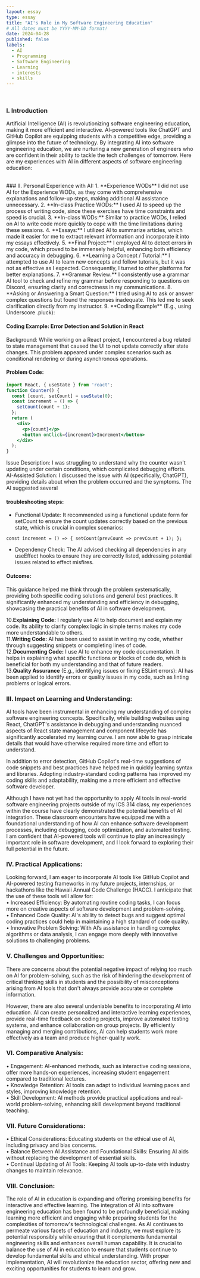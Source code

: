 ```yaml
---
layout: essay
type: essay
title: "AI's Role in My Software Engineering Education"
# All dates must be YYYY-MM-DD format!
date: 2024-04-28
published: false
labels:
  - AI
  - Programming
  - Software Engineering
  - Learning
  - interests
  - skills
---
```

<br />

### I. Introduction 
Artificial Intelligence (AI) is revolutionizing software engineering education, making it more efficient and interactive. AI-powered tools like ChatGPT and GitHub Copilot are equipping students with a competitive edge, providing a glimpse into the future of technology. By integrating AI into software engineering education, we are nurturing a new generation of engineers who are confident in their ability to tackle the tech challenges of tomorrow.
Here are my experiences with AI in different aspects of software engineering education:

<br />
### II. Personal Experience with AI:
1.	**Experience WODs** I did not use AI for the Experience WODs, as they come with comprehensive explanations and follow-up steps, making additional AI assistance unnecessary. 
2.	**In-class Practice WODs:** I used AI to speed up the process of writing code, since these exercises have time constraints and speed is crucial.
3.	**In-class WODs:** Similar to practice WODs, I relied on AI to write code more quickly to cope with the time limitations during these sessions.
4.	**Essays:** I utilized AI to summarize articles, which made it easier for me to extract relevant information and incorporate it into my essays effectively.
5.	**Final Project:** I employed AI to detect errors in my code, which proved to be immensely helpful, enhancing both efficiency and accuracy in debugging.
6.	**Learning a Concept / Tutorial:** I attempted to use AI to learn new concepts and follow tutorials, but it was not as effective as I expected. Consequently, I turned to other platforms for better explanations.
7.	**Grammar Review:** I consistently use a grammar AI tool to check and refine my grammar before responding to questions on Discord, ensuring clarity and correctness in my communications.
8.	**Asking or Answering a Smart Question:** I tried using AI to ask or answer complex questions but found the responses inadequate. This led me to seek clarification directly from my instructor.
9.	**Coding Example** (E.g., using Underscore .pluck):
    
#### Coding Example: Error Detection and Solution in React

Background: While working on a React project, I encountered a bug related to state management that caused the UI to not update correctly after state changes. This problem appeared under complex scenarios such as conditional rendering or during asynchronous operations.

#### Problem Code:
```jsx
import React, { useState } from 'react';
function Counter() {
  const [count, setCount] = useState(0);
  const increment = () => {
    setCount(count + 1);
  };
  return (
    <div>
      <p>{count}</p>
      <button onClick={increment}>Increment</button>
    </div>
  );
}
```

Issue Description: I was struggling to understand why the counter wasn't updating under certain conditions, which complicated debugging efforts.
AI-Assisted Solution: I discussed the issue with AI (specifically, ChatGPT), providing details about when the problem occurred and the symptoms. The AI suggested several 

#### troubleshooting steps:
- Functional Update: It recommended using a functional update form for setCount to ensure the count updates correctly based on the previous state, which is crucial in complex scenarios:

```
const increment = () => { setCount(prevCount => prevCount + 1); };
```

- Dependency Check: The AI advised checking all dependencies in any useEffect hooks to ensure they are correctly listed, addressing potential issues related to effect misfires.

#### Outcome: 
This guidance helped me think through the problem systematically, providing both specific coding solutions and general best practices. It significantly enhanced my understanding and efficiency in debugging, showcasing the practical benefits of AI in software development. <br />


10.**Explaining Code:** I regularly use AI to help document and explain my code. Its ability to clarify complex logic in simple terms makes my code more understandable to others.<br />
11.**Writing Code:** AI has been used to assist in writing my code, whether through suggesting snippets or completing lines of code.<br />
12.**Documenting Code:** I use AI to enhance my code documentation. It helps in explaining what specific functions or blocks of code do, which is beneficial for both my understanding and that of future readers.<br />
13.**Quality Assurance** (E.g., identifying issues or fixing ESLint errors): AI has been applied to identify errors or quality issues in my code, such as linting problems or logical errors.<br />
    
### III. Impact on Learning and Understanding:    
AI tools have been instrumental in enhancing my understanding of complex software engineering concepts. Specifically, while building websites using React, ChatGPT's assistance in debugging and understanding nuanced aspects of React state management and component lifecycle has significantly accelerated my learning curve. I am now able to grasp intricate details that would have otherwise required more time and effort to understand.

In addition to error detection, GitHub Copilot's real-time suggestions of code snippets and best practices have helped me in quickly learning syntax and libraries. Adopting industry-standard coding patterns has improved my coding skills and adaptability, making me a more efficient and effective software developer.

Although I have not yet had the opportunity to apply AI tools in real-world software engineering projects outside of my ICS 314 class, my experiences within the course have clearly demonstrated the potential benefits of AI integration. These classroom encounters have equipped me with a foundational understanding of how AI can enhance software development processes, including debugging, code optimization, and automated testing. I am confident that AI-powered tools will continue to play an increasingly important role in software development, and I look forward to exploring their full potential in the future.

### IV. Practical Applications:
Looking forward, I am eager to incorporate AI tools like GitHub Copilot and AI-powered testing frameworks in my future projects, internships, or hackathons like the Hawaii Annual Code Challenge (HACC). I anticipate that the use of these tools will allow for: <br />
•	Increased Efficiency: By automating routine coding tasks, I can focus more on creative aspects of software development and problem-solving. <br />
•	Enhanced Code Quality: AI's ability to detect bugs and suggest optimal coding practices could help in maintaining a high standard of code quality. <br />
•	Innovative Problem Solving: With AI’s assistance in handling complex algorithms or data analysis, I can engage more deeply with innovative solutions to challenging problems.

### V. Challenges and Opportunities:
There are concerns about the potential negative impact of relying too much on AI for problem-solving, such as the risk of hindering the development of critical thinking skills in students and the possibility of misconceptions arising from AI tools that don't always provide accurate or complete information.

However, there are also several undeniable benefits to incorporating AI into education. AI can create personalized and interactive learning experiences, provide real-time feedback on coding projects, improve automated testing systems, and enhance collaboration on group projects. By efficiently managing and merging contributions, AI can help students work more effectively as a team and produce higher-quality work.

### VI. Comparative Analysis:
•	Engagement: AI-enhanced methods, such as interactive coding sessions, offer more hands-on experiences, increasing student engagement compared to traditional lectures. <br />
•	Knowledge Retention: AI tools can adapt to individual learning paces and styles, improving knowledge retention. <br />
•	Skill Development: AI methods provide practical applications and real-world problem-solving, enhancing skill development beyond traditional teaching.

### VII. Future Considerations:
•	Ethical Considerations: Educating students on the ethical use of AI, including privacy and bias concerns. <br />
•	Balance Between AI Assistance and Foundational Skills: Ensuring AI aids without replacing the development of essential skills. <br />
•	Continual Updating of AI Tools: Keeping AI tools up-to-date with industry changes to maintain relevance.

### VIII. Conclusion:
The role of AI in education is expanding and offering promising benefits for interactive and effective learning. The integration of AI into software engineering education has been found to be profoundly beneficial, making learning more efficient and engaging while preparing students for the complexities of tomorrow's technological challenges. As AI continues to permeate various facets of education and industry, we must explore its potential responsibly while ensuring that it complements fundamental engineering skills and enhances overall human capability. It is crucial to balance the use of AI in education to ensure that students continue to develop fundamental skills and ethical understanding. With proper implementation, AI will revolutionize the education sector, offering new and exciting opportunities for students to learn and grow.
